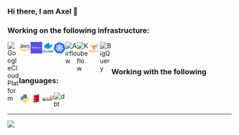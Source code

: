 ### Hi there, I am Axel 👋

<!--
- 🔭 I’m currently working ...
- 🌱 I’m currently learning ...
- 👯 I’m looking to collaborate on ...
- 🤔 I’m looking for help with ...
- 💬 Ask me about ...
- 📫 How to reach me: ...
- 😄 Pronouns: ...
- ⚡ Fun fact: ...
-->

### Working on the following infrastructure:
<img align="left" alt="GoogleCloudPlatform" width="26px" src="https://avatars.githubusercontent.com/u/2810941?s=200&v=4" />
<img align="left" alt="AWS" width="26px" src="https://raw.githubusercontent.com/github/explore/master/topics/aws/aws.png" />
<img align="left" alt="Terraform" width="26px" src="https://raw.githubusercontent.com/github/explore/master/topics/terraform/terraform.png" />
<img align="left" alt="Docker" width="26px" src="https://raw.githubusercontent.com/github/explore/master/topics/docker/docker.png" />
<img align="left" alt="Kubernetes" width="26px" src="https://raw.githubusercontent.com/github/explore/master/topics/kubernetes/kubernetes.png" />
<img align="left" alt="Airflow" width="26px" src="https://styles.redditmedia.com/t5_2awxax/styles/communityIcon_6nb3czo8av541.png" />
<img align="left" alt="Kubeflow" width="26px" src="https://upload.wikimedia.org/wikipedia/en/2/21/Kubeflow-logo.png" />
<img align="left" alt="Tensorflow TFX" width="26px" src="https://raw.githubusercontent.com/github/explore/master/topics/tensorflow/tensorflow.png" />
<img align="left" alt="BigQuery" width="26px" src="https://lh3.googleusercontent.com/p9ST3mhfKqDdxwwgyGHCFmCddgFeHnYlQfCbORDHJm48z1cZhEknPXlbY_iGsnr2sIPk8EVanoqGjA=e14-rw-lo-sc0xffffff-h48" />
<br />
<br />


### Working with the following languages:
<img align="left" alt="Python" width="26px" src="https://raw.githubusercontent.com/github/explore/master/topics/python/python.png" />
<img align="left" alt="Scala" width="26px" src="https://raw.githubusercontent.com/github/explore/master/topics/scala/scala.png" />
<img align="left" alt="Spark" width="26px" src="https://raw.githubusercontent.com/github/explore/master/topics/spark/spark.png" />
<img align="left" alt="dbt" width="26px" src="https://avatars.githubusercontent.com/u/18339788?s=200&v=4" />

<br />
<br />

---

<a href="https://github.com/axelborja">
  <img height="160em" src="https://github-readme-stats.vercel.app/api?username=axelborja&show_icons=true&include_all_commits=true&custom_title=GitHub+Stats&theme=vue">
</a>

[linkedin]: https://www.linkedin.com/in/axelborja/
